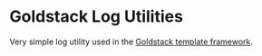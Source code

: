# Goldstack Log Utilities

Very simple log utility used in the [Goldstack template framework](https://github.com/goldstack/goldstack-lib).
